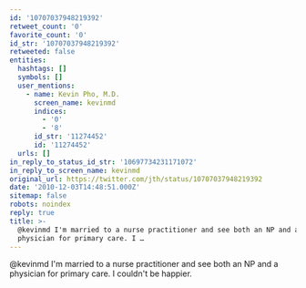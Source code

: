 ```yaml
---
id: '10707037948219392'
retweet_count: '0'
favorite_count: '0'
id_str: '10707037948219392'
retweeted: false
entities:
  hashtags: []
  symbols: []
  user_mentions:
    - name: Kevin Pho, M.D.
      screen_name: kevinmd
      indices:
        - '0'
        - '8'
      id_str: '11274452'
      id: '11274452'
  urls: []
in_reply_to_status_id_str: '10697734231171072'
in_reply_to_screen_name: kevinmd
original_url: https://twitter.com/jth/status/10707037948219392
date: '2010-12-03T14:48:51.000Z'
sitemap: false
robots: noindex
reply: true
title: >-
  @kevinmd I'm married to a nurse practitioner and see both an NP and a
  physician for primary care. I …
---
```


@kevinmd I'm married to a nurse practitioner and see both an NP and a physician for primary care. I couldn't be happier.